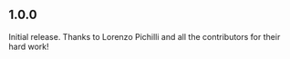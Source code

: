 ## 1.0.0

Initial release. Thanks to Lorenzo Pichilli and all the contributors for their hard work!
